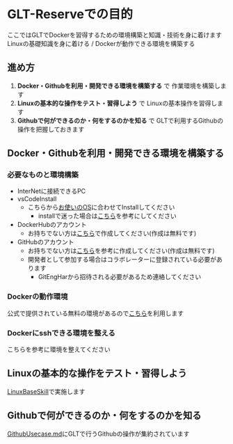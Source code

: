 # GLT-Reserveでの目的

ここではGLTでDockerを習得するための環境構築と知識・技術を身に着けます
Linuxの基礎知識を身に着ける / Dockerが動作できる環境を構築する

## 進め方

1. **Docker・Githubを利用・開発できる環境を構築する** で 作業環境を構築します
2. **Linuxの基本的な操作をテスト・習得しよう** で Linuxの基本操作を習得します
3. **Githubで何ができるのか・何をするのかを知る** で GLTで利用するGithubの操作を把握しておきます

## Docker・Githubを利用・開発できる環境を構築する

### 必要なものと環境構築

- InterNetに接続できるPC
- vsCodeInstall
  - こちらから[お使いのOS](https://code.visualstudio.com/download)に合わせてInstallしてください
    - installで迷った場合は[こちら](https://www.javadrive.jp/vscode/install/index1.html)を参考にしてください  
- DockerHubのアカウント
  - お持ちでない方は[こちら](https://hub.docker.com/signup/)で作成してください(作成は無料です)
- GitHubのアカウント
  - お持ちでない方は[こちら](https://reffect.co.jp/html/create_github_account_first_time/)を参考に作成してください(作成は無料です)
  - 開発者として参加する場合はコラボレーターに登録されている必要があります
    - GitEngHarから招待される必要があるため連絡してください

### Dockerの動作環境

公式で提供されている無料の環境があるので[こちら](https://labs.play-with-docker.com/)を利用します

### Dockerにsshできる環境を整える

こちらを参考に環境を整えてください

## Linuxの基本的な操作をテスト・習得しよう

[LinuxBaseSkill](https://github.com/GitEngHar/GrowTheLatestTechnorogy/tree/main/GLT-Reserve/LinuxBaseSkill)で実施します

## Githubで何ができるのか・何をするのかを知る

[GithubUsecase.md](https://github.com/GitEngHar/GrowTheLatestTechnorogy/blob/main/GLT-Reserve/GithubUsecase.md)にGLTで行うGithubの操作が集約されています